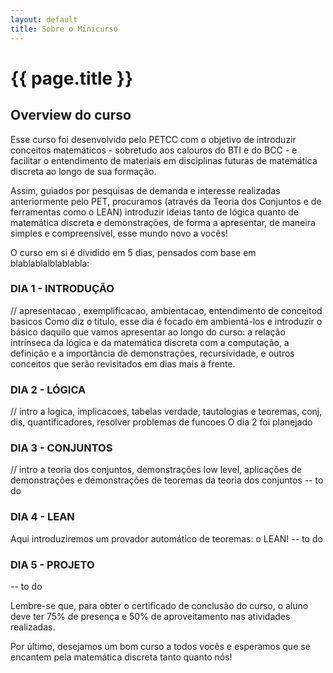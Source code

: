 ```yaml
---
layout: default
title: Sobre o Minicurso
---
```


# {{ page.title }}

## Overview do curso

Esse curso foi desenvolvido pelo PETCC com o objetivo de introduzir conceitos matemáticos - sobretudo aos calouros do BTI e do BCC - e facilitar o entendimento de materiais em disciplinas futuras de matemática discreta ao longo de sua formação.

Assim, guiados por pesquisas de demanda e interesse realizadas anteriormente pelo PET, procuramos (através da Teoria dos Conjuntos e de ferramentas como o LEAN) introduzir ideias tanto de lógica quanto de matemática discreta e demonstrações, de forma a apresentar, de maneira simples e compreensível, esse mundo novo a vocês!

O curso em si é dividido em 5 dias, pensados com base em blablablalblablabla:

### DIA 1 - INTRODUÇÃO
// apresentacao , exemplificacao, ambientacao, entendimento de conceitod basicos
Como diz o titulo, esse dia é focado em ambientá-los e introduzir o básico daquilo que vamos apresentar ao longo do curso: a relação intrínseca da lógica e da matemática discreta com a computação, a definição e a importância de demonstrações, recursividade, e outros conceitos que serão revisitados em dias mais à frente.

### DIA 2 - LÓGICA
// intro a logica, implicacoes, tabelas verdade, tautologias e teoremas, conj, dis, quantificadores, resolver problemas de funcoes
O dia 2 foi planejado

### DIA 3 - CONJUNTOS
// intro a teoria dos conjuntos, demonstrações low level, aplicações de demonstrações e demonstrações de teoremas da teoria dos conjuntos
-- to do

### DIA 4 - LEAN

Aqui introduziremos um provador automático de teoremas: o LEAN! 
-- to do


### DIA 5 - PROJETO


-- to do


Lembre-se que, para obter o certificado de conclusão do curso, o aluno deve ter 75% de presença e 50% de aproveitamento nas atividades realizadas.

Por último, desejamos um bom curso a todos vocês e esperamos que se encantem pela matemática discreta tanto quanto nós!
